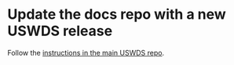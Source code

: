 # Update the docs repo with a new USWDS release
Follow the [instructions in the main USWDS repo](https://github.com/uswds/uswds/blob/develop/RELEASE.md#update-the-docs-repo-with-the-new-version-number-on-a-new-branch).